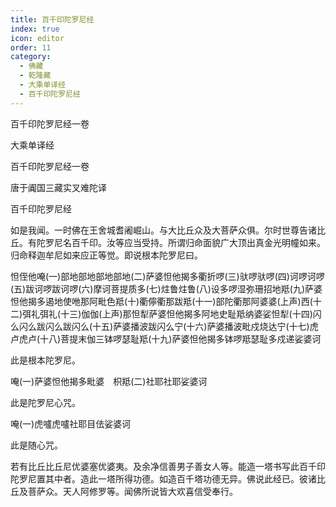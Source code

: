 ```yaml
---
title: 百千印陀罗尼经
index: true
icon: editor
order: 11
category:
  - 佛藏
  - 乾隆藏
  - 大乘单译经
  - 百千印陀罗尼经
---
```


百千印陀罗尼经一卷  

大乘单译经  

百千印陀罗尼经一卷  

唐于阗国三藏实叉难陀译  

百千印陀罗尼经  

如是我闻。一时佛在王舍城耆阇崛山。与大比丘众及大菩萨众俱。尔时世尊告诸比丘。有陀罗尼名百千印。汝等应当受持。所谓归命面貌广大顶出真金光明幢如来。归命释迦牟尼如来应正等觉。即说根本陀罗尼曰。  

怛侄他唵(一)部地部地部地部地(二)萨婆怛他揭多衢折啰(三)驮啰驮啰(四)诃啰诃啰(五)跋诃啰跋诃啰(六)摩诃菩提质多(七)炷鲁炷鲁(八)设多啰湿弥珊招地羝(九)萨婆怛他揭多遏地使咃那阿毗色羝(十)衢儜衢那跋羝(十一)部陀衢那阿婆婆(上声)西(十二)弭礼弭礼(十三)伽伽(上声)那怛犁萨婆怛他揭多阿地史耻羝纳婆娑怛犁(十四)闪么闪么跋闪么跋闪么(十五)萨婆播波跋闪么宁(十六)萨婆播波毗戍烧达宁(十七)虎卢虎卢(十八)菩提末伽三钵啰瑟耻羝(十九)萨婆怛他揭多钵啰羝瑟耻多戍递娑婆诃  

此是根本陀罗尼。  

唵(一)萨婆怛他揭多毗婆　枳羝(二)社耶社耶娑婆诃  

此是陀罗尼心咒。  

唵(一)虎嚧虎嚧社耶目佉娑婆诃  

此是随心咒。  

若有比丘比丘尼优婆塞优婆夷。及余净信善男子善女人等。能造一塔书写此百千印陀罗尼置其中者。造此一塔所得功德。如造百千塔功德无异。佛说此经已。彼诸比丘及菩萨众。天人阿修罗等。闻佛所说皆大欢喜信受奉行。  
